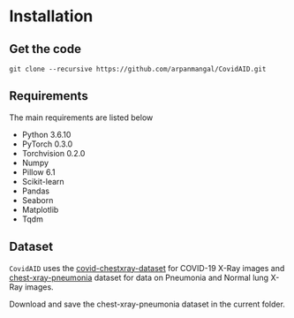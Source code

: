# Installation

## Get the code
```
git clone --recursive https://github.com/arpanmangal/CovidAID.git
```

## Requirements
The main requirements are listed below

- Python 3.6.10
- PyTorch 0.3.0
- Torchvision 0.2.0
- Numpy
- Pillow 6.1
- Scikit-learn
- Pandas
- Seaborn
- Matplotlib
- Tqdm

## Dataset
`CovidAID` uses the [covid-chestxray-dataset](https://github.com/ieee8023/covid-chestxray-dataset) for COVID-19 X-Ray images and [chest-xray-pneumonia](https://www.kaggle.com/paultimothymooney/chest-xray-pneumonia) dataset for data on Pneumonia and Normal lung X-Ray images. 

Download and save the chest-xray-pneumonia dataset in the current folder.